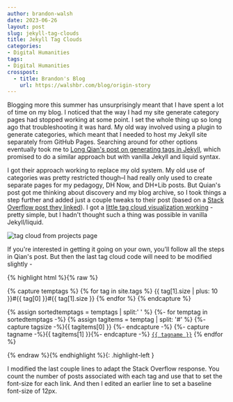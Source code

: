 ```yaml
---
author: brandon-walsh
date: 2023-06-26
layout: post
slug: jekyll-tag-clouds
title: Jekyll Tag Clouds
categories:
- Digital Humanities
tags:
- Digital Humanities
crosspost:
  - title: Brandon's Blog
    url: https://walshbr.com/blog/origin-story
---
```


Blogging more this summer has unsurprisingly meant that I have spent a lot of time on my blog. I noticed that the way I had my site generate category pages had stopped working at some point. I set the whole thing up so long ago that troubleshooting it was hard. My old way involved using a plugin to generate categories, which meant that I needed to host my Jekyll site separately from GitHub Pages. Searching around for other options eventually took me to [Long Qian's post on generating tags in Jekyll](https://longqian.me/2017/02/09/github-jekyll-tag/), which promised to do a similar approach but with vanilla Jekyll and liquid syntax.

I got their approach working to replace my old system. My old use of categories was pretty restricted though–I had really only used to create separate pages for my pedagogy, DH Now, and DH+Lib posts. But Quian's post got me thinking about discovery and my blog archive, so I took things a step further and added just a couple tweaks to their post (based on a [Stack Overflow post they linked](https://stackoverflow.com/questions/13025281/how-to-get-a-sorted-tags-list-in-jekyll)). I got a [little tag cloud visualization working](https://walshbr.com/projects#blogging) - pretty simple, but I hadn't thought such a thing was possible in vanilla Jekyll/liquid.

<img alt="tag cloud from projects page" src="{{ root_url }}/assets/img/cloud.png">

If you're interested in getting it going on your own, you'll follow all the steps in Qian's post. But then the last tag cloud code will need to be modified slightly - 

{% highlight html %}{% raw %}

{% capture temptags %}
  {% for tag in site.tags %}
    {{ tag[1].size | plus: 10 }}#{{ tag[0] }}#{{ tag[1].size }}
  {% endfor %}
{% endcapture %}

{% assign sortedtemptags = temptags | split:' ' %}
{%- for temptag in sortedtemptags -%}
  {% assign tagitems = temptag | split: '#' %}
  {%- capture tagsize -%}{{ tagitems[0] }} {%- endcapture -%}
  {%- capture tagname -%}{{ tagitems[1] }}{%- endcapture -%}
  <a href="/tag/{{ tagname }}"><code class="highligher-rouge" style="font-size:{{ tagsize }}px;"><nobr>{{ tagname }}</nobr></code></a>
{% endfor %}

{% endraw %}{% endhighlight %}{: .highlight-left }

I modified the last couple lines to adapt the Stack Overflow response. You count the number of posts associated with each tag and use that to set the font-size for each link. And then I edited an earlier line to set a baseline font-size of 12px.